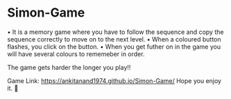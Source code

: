 # Simon-Game
• It is a memory game where you have to follow the sequence and copy the sequence correctly to move on to the next level.
• When a coloured button flashes, you click on the button. 
• When you get futher on in the game you will have several colours to rememeber in order. 

The game gets harder the longer you play!!

Game Link: https://ankitanand1974.github.io/Simon-Game/
Hope you enjoy it. 🙂

